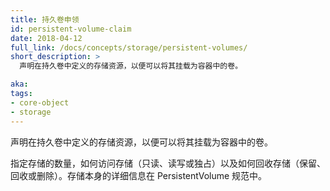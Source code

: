 ```yaml
---
title: 持久卷申领
id: persistent-volume-claim
date: 2018-04-12
full_link: /docs/concepts/storage/persistent-volumes/
short_description: >
  声明在持久卷中定义的存储资源，以便可以将其挂载为容器中的卷。

aka: 
tags:
- core-object
- storage
---
```


<!--
---
title: Persistent Volume Claim
id: persistent-volume-claim
date: 2018-04-12
full_link: /docs/concepts/storage/persistent-volumes/
short_description: >
  Claims storage resources defined in a PersistentVolume so that it can be mounted as a volume in a container.

aka: 
tags:
- core-object
- storage
---
-->

<!--
 Claims storage resources defined in a PersistentVolume so that it can be mounted as a volume in a container.
-->
 声明在持久卷中定义的存储资源，以便可以将其挂载为容器中的卷。

<!--more--> 

<!--
Specifies the amount of storage, how the storage will be accessed (read-only, read-write and/or exclusive) and how it is reclaimed (retained, recycled or deleted). Details of the storage itself are in the PersistentVolume specification.
-->
指定存储的数量，如何访问存储（只读、读写或独占）以及如何回收存储（保留、回收或删除）。存储本身的详细信息在 PersistentVolume 规范中。




